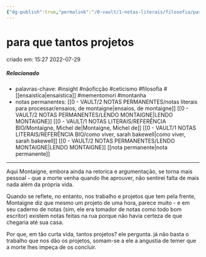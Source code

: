 ```yaml
---
{"dg-publish":true,"permalink":"/0-vault/1-notas-literais/filosofia/para-que-tantos-projetos/","tags":["insight","nãoficção","ceticismo","filosofia","mementomori","montanha"],"dgHomeLink":true,"dgShowLocalGraph":true,"dgShowFileTree":true,"noteIcon":""}
---
```


# para que tantos projetos
criado em: 15:27 2022-07-29

##### Relacionado
- palavras-chave: #insight #nãoficção #ceticismo #filosofia #[[ensaistica\|ensaistica]] #mementomori #montanha 
- notas permanentes: [[0 - VAULT/2 NOTAS PERMANENTES/notas literais para processar/ensaios, de montaigne\|ensaios, de montaigne]] [[0 - VAULT/2 NOTAS PERMANENTES/LENDO MONTAIGNE\|LENDO MONTAIGNE]]
[[0 - VAULT/1 NOTAS LITERAIS/REFERÊNCIA BIO/Montaigne, Michel de\|Montaigne, Michel de]] [[0 - VAULT/1 NOTAS LITERAIS/REFERÊNCIA BIO/como viver, sarah bakewell\|como viver, sarah bakewell]]  [[0 - VAULT/2 NOTAS PERMANENTES/LENDO MONTAIGNE\|LENDO MONTAIGNE]]
[[nota permanente\|nota permanente]]

---

Aqui Montaigne, embora ainda na retorica e argumentação, se torna mais pessoal - que a morte venha quando lhe aprouver, não sentirei falta de mais nada além da própria vida.

Quando se reflete, no entanto, nos trabalho e projetos que tem pela frente, Montaigne diz que mesmo um projeto de uma hora, parece muito - e em seu caderno de notas (sim, ele era tomador de notas como todo bom escritor) existem notas feitas na rua porque não havia certeza de que chegaria até sua casa.

Por que, em tão curta vida, tantos projetos? ele pergunta. já não basta o trabalho que nos dão os projetos, somam-se a ele a angustia de temer que a morte lhes impeça de os concluir.